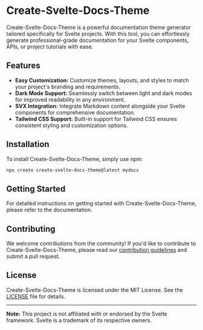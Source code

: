 # Create-Svelte-Docs-Theme

Create-Svelte-Docs-Theme is a powerful documentation theme generator tailored specifically for Svelte projects. With this tool, you can effortlessly generate professional-grade documentation for your Svelte components, APIs, or project tutorials with ease.

## Features

- **Easy Customization:** Customize themes, layouts, and styles to match your project's branding and requirements.
- **Dark Mode Support:** Seamlessly switch between light and dark modes for improved readability in any environment.
- **SVX Integration:** Integrate Markdown content alongside your Svelte components for comprehensive documentation.
- **Tailwind CSS Support:** Built-in support for Tailwind CSS ensures consistent styling and customization options.

## Installation

To install Create-Svelte-Docs-Theme, simply use npm:

```bash
npx create create-svelte-docs-theme@latest mydocs
```

## Getting Started

For detailed instructions on getting started with Create-Svelte-Docs-Theme, please refer to the documentation.

## Contributing

We welcome contributions from the community! If you'd like to contribute to Create-Svelte-Docs-Theme, please read our [contribution guidelines](CONTRIBUTING.md) and submit a pull request.

## License

Create-Svelte-Docs-Theme is licensed under the MIT License. See the [LICENSE](LICENSE) file for details.

---

**Note:** This project is not affiliated with or endorsed by the Svelte framework. Svelte is a trademark of its respective owners.
